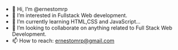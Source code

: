 - 👋 Hi, I’m @ernestomrp
- 👀 I’m interested in Fullstack Web development.
- 🌱 I’m currently learning HTML,CSS and JavaScript...
- 💞️ I’m looking to collaborate on anything related to Full Stack Web Development.
- 📫 How to reach: ernestomrp@gmail.com

<!---
ernestomrp/ernestomrp is a ✨ special ✨ repository because its `README.md` (this file) appears on your GitHub profile.
You can click the Preview link to take a look at your changes.
--->
